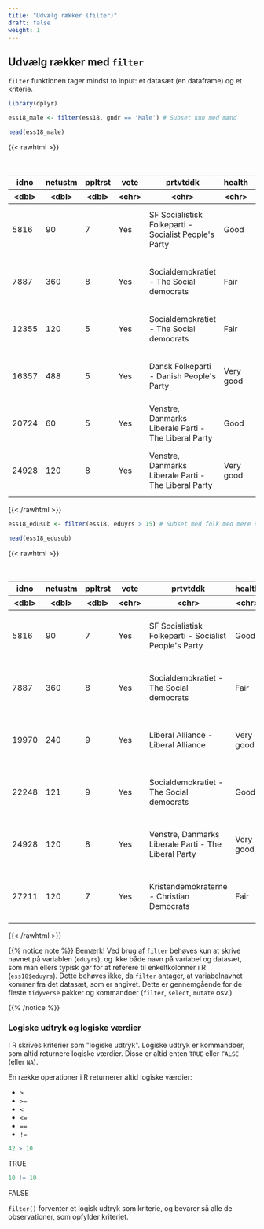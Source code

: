```yaml
---
title: "Udvælg rækker (filter)"
draft: false
weight: 1
---
```


## Udvælg rækker med `filter`

`filter` funktionen tager mindst to input: et datasæt (en dataframe) og et kriterie.


```R
library(dplyr)

ess18_male <- filter(ess18, gndr == 'Male') # Subset kun med mænd

head(ess18_male)
```

{{< rawhtml >}}

<table class="dataframe">
<caption>A tibble: 6 × 17</caption>
<thead>
	<tr><th scope=col>idno</th><th scope=col>netustm</th><th scope=col>ppltrst</th><th scope=col>vote</th><th scope=col>prtvtddk</th><th scope=col>health</th><th scope=col>lvpntyr</th><th scope=col>tygrtr</th><th scope=col>gndr</th><th scope=col>yrbrn</th><th scope=col>edlvddk</th><th scope=col>eduyrs</th><th scope=col>wkhct</th><th scope=col>wkhtot</th><th scope=col>grspnum</th><th scope=col>frlgrsp</th><th scope=col>inwtm</th></tr>
	<tr><th scope=col>&lt;dbl&gt;</th><th scope=col>&lt;dbl&gt;</th><th scope=col>&lt;dbl&gt;</th><th scope=col>&lt;chr&gt;</th><th scope=col>&lt;chr&gt;</th><th scope=col>&lt;chr&gt;</th><th scope=col>&lt;chr&gt;</th><th scope=col>&lt;chr&gt;</th><th scope=col>&lt;chr&gt;</th><th scope=col>&lt;dbl&gt;</th><th scope=col>&lt;chr&gt;</th><th scope=col>&lt;dbl&gt;</th><th scope=col>&lt;dbl&gt;</th><th scope=col>&lt;dbl&gt;</th><th scope=col>&lt;dbl&gt;</th><th scope=col>&lt;dbl&gt;</th><th scope=col>&lt;dbl&gt;</th></tr>
</thead>
<tbody>
	<tr><td> 5816</td><td> 90</td><td>7</td><td>Yes</td><td>SF Socialistisk Folkeparti - Socialist People's Party</td><td>Good     </td><td>1994</td><td>60                             </td><td>Male</td><td>1974</td><td>Mellemlang videregående uddannelse af 3-4 års varighed. Professionsbachelorer,</td><td>35</td><td>37</td><td>37</td><td>37000</td><td>35000</td><td>61</td></tr>
	<tr><td> 7887</td><td>360</td><td>8</td><td>Yes</td><td>Socialdemokratiet - The Social democrats             </td><td>Fair     </td><td>1983</td><td>55                             </td><td>Male</td><td>1958</td><td>Lang videregående uddannelse. Kandidatuddannelser af 5.-6. års varighed, F.eks</td><td>25</td><td>39</td><td>39</td><td>36000</td><td>42000</td><td>89</td></tr>
	<tr><td>12355</td><td>120</td><td>5</td><td>Yes</td><td>Socialdemokratiet - The Social democrats             </td><td>Fair     </td><td>1987</td><td>60                             </td><td>Male</td><td>1963</td><td>Faglig uddannelse (håndværk, handel, landbrug mv.), F.eks. Faglærte, Social-  </td><td>14</td><td>38</td><td>37</td><td>36000</td><td>38000</td><td>48</td></tr>
	<tr><td>16357</td><td>488</td><td>5</td><td>Yes</td><td>Dansk Folkeparti - Danish People's Party             </td><td>Very good</td><td>2013</td><td>50                             </td><td>Male</td><td>1991</td><td>Mellemlang videregående uddannelse af 3-4 års varighed. Professionsbachelorer,</td><td> 4</td><td>37</td><td>37</td><td>40000</td><td>   NA</td><td>50</td></tr>
	<tr><td>20724</td><td> 60</td><td>5</td><td>Yes</td><td>Venstre, Danmarks Liberale Parti - The Liberal Party </td><td>Good     </td><td>1981</td><td>Never too young                </td><td>Male</td><td>1958</td><td>Faglig uddannelse (håndværk, handel, landbrug mv.), F.eks. Faglærte, Social-  </td><td>14</td><td>37</td><td>40</td><td>28000</td><td>34000</td><td>65</td></tr>
	<tr><td>24928</td><td>120</td><td>8</td><td>Yes</td><td>Venstre, Danmarks Liberale Parti - The Liberal Party </td><td>Very good</td><td>1984</td><td>Should never retire permanently</td><td>Male</td><td>1965</td><td>Mellemlang videregående uddannelse af 3-4 års varighed. Professionsbachelorer,</td><td>19</td><td>NA</td><td>80</td><td>50000</td><td>   NA</td><td>77</td></tr>
</tbody>
</table>
{{< /rawhtml >}}



```R
ess18_edusub <- filter(ess18, eduyrs > 15) # Subset med folk med mere end 15 års uddannelse

head(ess18_edusub)
```

{{< rawhtml >}}
<table class="dataframe">
<caption>A tibble: 6 × 17</caption>
<thead>
	<tr><th scope=col>idno</th><th scope=col>netustm</th><th scope=col>ppltrst</th><th scope=col>vote</th><th scope=col>prtvtddk</th><th scope=col>health</th><th scope=col>lvpntyr</th><th scope=col>tygrtr</th><th scope=col>gndr</th><th scope=col>yrbrn</th><th scope=col>edlvddk</th><th scope=col>eduyrs</th><th scope=col>wkhct</th><th scope=col>wkhtot</th><th scope=col>grspnum</th><th scope=col>frlgrsp</th><th scope=col>inwtm</th></tr>
	<tr><th scope=col>&lt;dbl&gt;</th><th scope=col>&lt;dbl&gt;</th><th scope=col>&lt;dbl&gt;</th><th scope=col>&lt;chr&gt;</th><th scope=col>&lt;chr&gt;</th><th scope=col>&lt;chr&gt;</th><th scope=col>&lt;chr&gt;</th><th scope=col>&lt;chr&gt;</th><th scope=col>&lt;chr&gt;</th><th scope=col>&lt;dbl&gt;</th><th scope=col>&lt;chr&gt;</th><th scope=col>&lt;dbl&gt;</th><th scope=col>&lt;dbl&gt;</th><th scope=col>&lt;dbl&gt;</th><th scope=col>&lt;dbl&gt;</th><th scope=col>&lt;dbl&gt;</th><th scope=col>&lt;dbl&gt;</th></tr>
</thead>
<tbody>
	<tr><td> 5816</td><td> 90</td><td>7</td><td>Yes</td><td>SF Socialistisk Folkeparti - Socialist People's Party</td><td>Good     </td><td>1994</td><td>60                             </td><td>Male  </td><td>1974</td><td>Mellemlang videregående uddannelse af 3-4 års varighed. Professionsbachelorer,</td><td>35</td><td>37</td><td>37</td><td>37000</td><td>35000</td><td>61</td></tr>
	<tr><td> 7887</td><td>360</td><td>8</td><td>Yes</td><td>Socialdemokratiet - The Social democrats             </td><td>Fair     </td><td>1983</td><td>55                             </td><td>Male  </td><td>1958</td><td>Lang videregående uddannelse. Kandidatuddannelser af 5.-6. års varighed, F.eks</td><td>25</td><td>39</td><td>39</td><td>36000</td><td>42000</td><td>89</td></tr>
	<tr><td>19970</td><td>240</td><td>9</td><td>Yes</td><td>Liberal Alliance - Liberal Alliance                  </td><td>Very good</td><td>1984</td><td>60                             </td><td>Female</td><td>1966</td><td>Lang videregående uddannelse. Kandidatuddannelser af 5.-6. års varighed, F.eks</td><td>21</td><td>36</td><td>36</td><td>85000</td><td>   NA</td><td>42</td></tr>
	<tr><td>22248</td><td>121</td><td>9</td><td>Yes</td><td>Socialdemokratiet - The Social democrats             </td><td>Good     </td><td>1970</td><td>Never too young                </td><td>Female</td><td>1950</td><td>Mellemlang videregående uddannelse af 3-4 års varighed. Professionsbachelorer,</td><td>19</td><td>37</td><td>37</td><td>   NA</td><td>   NA</td><td>62</td></tr>
	<tr><td>24928</td><td>120</td><td>8</td><td>Yes</td><td>Venstre, Danmarks Liberale Parti - The Liberal Party </td><td>Very good</td><td>1984</td><td>Should never retire permanently</td><td>Male  </td><td>1965</td><td>Mellemlang videregående uddannelse af 3-4 års varighed. Professionsbachelorer,</td><td>19</td><td>NA</td><td>80</td><td>50000</td><td>   NA</td><td>77</td></tr>
	<tr><td>27211</td><td>120</td><td>7</td><td>Yes</td><td>Kristendemokraterne - Christian Democrats            </td><td>Fair     </td><td>1983</td><td>60                             </td><td>Male  </td><td>1969</td><td>Mellemlang videregående uddannelse af 3-4 års varighed. Professionsbachelorer,</td><td>16</td><td>15</td><td>17</td><td>26000</td><td>   NA</td><td>99</td></tr>
</tbody>
</table>
{{< /rawhtml >}}


{{% notice note %}}
Bemærk! Ved brug af `filter` behøves kun at skrive navnet på variablen (`eduyrs`), og ikke både navn på variabel og datasæt, som man ellers typisk gør for at referere til enkeltkolonner i R (`ess18$eduyrs`). 
Dette behøves ikke, da `filter` antager, at variabelnavnet kommer fra det datasæt, som er angivet. Dette er gennemgående for de fleste `tidyverse` pakker og kommandoer (`filter`, `select`, `mutate` osv.)

{{% /notice %}}

### Logiske udtryk og logiske værdier

I R skrives kriterier som "logiske udtryk". Logiske udtryk er kommandoer, som altid returnere logiske værdier. Disse er altid enten `TRUE` eller `FALSE` (eller `NA`).

En række operationer i R returnerer altid logiske værdier:

- `>`
- `>=`
- `<`
- `<=`
- `==`
- `!=`


```R
42 > 10
```


TRUE



```R
10 != 10
```


FALSE

`filter()` forventer et logisk udtryk som kriterie, og bevarer så alle de observationer, som opfylder kriteriet.